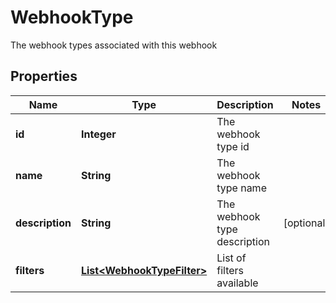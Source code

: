 

# WebhookType

The webhook types associated with this webhook
## Properties

Name | Type | Description | Notes
------------ | ------------- | ------------- | -------------
**id** | **Integer** | The webhook type id | 
**name** | **String** | The webhook type name | 
**description** | **String** | The webhook type description |  [optional]
**filters** | [**List&lt;WebhookTypeFilter&gt;**](WebhookTypeFilter.md) | List of filters available | 



